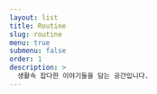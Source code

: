 ```yaml
---
layout: list
title: Routine
slug: routine
menu: true
submenu: false
order: 1
description: >
  생활속 잡다한 이야기들을 담는 공간입니다.
---
```

